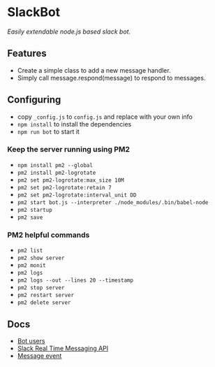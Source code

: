 # SlackBot
*Easily extendable node.js based slack bot.*

## Features
- Create a simple class to add a new message handler.
- Simply call message.respond(message) to respond to messages.

## Configuring
- copy `_config.js` to `config.js` and replace with your own info
- `npm install` to install the dependencies
- `npm run bot` to start it

### Keep the server running using PM2
- `npm install pm2 --global`
- `pm2 install pm2-logrotate`
- `pm2 set pm2-logrotate:max_size 10M`
- `pm2 set pm2-logrotate:retain 7`
- `pm2 set pm2-logrotate:interval_unit DD`
- `pm2 start bot.js --interpreter ./node_modules/.bin/babel-node`
- `pm2 startup`
- `pm2 save`

### PM2 helpful commands
- `pm2 list`
- `pm2 show server`
- `pm2 monit`
- `pm2 logs`
- `pm2 logs --out --lines 20 --timestamp`
- `pm2 stop server`
- `pm2 restart server`
- `pm2 delete server`

## Docs
- [Bot users](https://api.slack.com/bot-users)
- [Slack Real Time Messaging API](https://api.slack.com/rtm)
- [Message event](hhttps://api.slack.com/events/message)